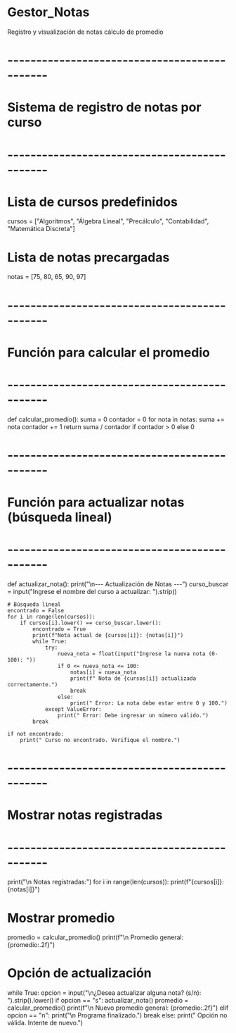 # Gestor_Notas
Registro y visualización de notas cálculo de promedio
# ---------------------------------------------
# Sistema de registro de notas por curso
# ---------------------------------------------

# Lista de cursos predefinidos
cursos = ["Algoritmos", "Álgebra Lineal", "Precálculo", "Contabilidad", "Matemática Discreta"]

# Lista de notas precargadas
notas = [75, 80, 65, 90, 97]

# ---------------------------------------------
# Función para calcular el promedio
# ---------------------------------------------
def calcular_promedio():
    suma = 0
    contador = 0
    for nota in notas:
        suma += nota
        contador += 1
    return suma / contador if contador > 0 else 0

# ---------------------------------------------
# Función para actualizar notas (búsqueda lineal)
# ---------------------------------------------
def actualizar_nota():
    print("\n--- Actualización de Notas ---")
    curso_buscar = input("Ingrese el nombre del curso a actualizar: ").strip()

    # Búsqueda lineal
    encontrado = False
    for i in range(len(cursos)):
        if cursos[i].lower() == curso_buscar.lower():
            encontrado = True
            print(f"Nota actual de {cursos[i]}: {notas[i]}")
            while True:
                try:
                    nueva_nota = float(input("Ingrese la nueva nota (0-100): "))
                    if 0 <= nueva_nota <= 100:
                        notas[i] = nueva_nota
                        print(f" Nota de {cursos[i]} actualizada correctamente.")
                        break
                    else:
                        print(" Error: La nota debe estar entre 0 y 100.")
                except ValueError:
                    print(" Error: Debe ingresar un número válido.")
            break
    
    if not encontrado:
        print(" Curso no encontrado. Verifique el nombre.")

# ---------------------------------------------
# Mostrar notas registradas
# ---------------------------------------------
print("\n Notas registradas:")
for i in range(len(cursos)):
    print(f"{cursos[i]}: {notas[i]}")

# Mostrar promedio
promedio = calcular_promedio()
print(f"\n Promedio general: {promedio:.2f}")

# Opción de actualización
while True:
    opcion = input("\n¿Desea actualizar alguna nota? (s/n): ").strip().lower()
    if opcion == "s":
        actualizar_nota()
        promedio = calcular_promedio()
        print(f"\n Nuevo promedio general: {promedio:.2f}")
    elif opcion == "n":
        print("\n Programa finalizado.")
        break
    else:
        print(" Opción no válida. Intente de nuevo.")

